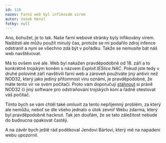 ```yaml
---
id: 110
nazev: Farní web byl infikovám virem
autor: Vašek Henzl
fotky: null
---
```

Ano, bohužel, je to tak. Naše farní webové stránky byly infikovány virem. Naštěstí ale můžu použít minulý čas, protože se mi podařilo zdroj infence odstranit a nyní se všechno zdá být v pořádku. Takže se nemusíte bát náš web navštěvovat.<p>
Má to ovšem své ale. Web byl nakažen pravděpodobně od 18. září a to konkrétně trojským koněm s názvem <em><span title="Takto jej identifikuje NOD32." class="about">Exploit.IESlice.NAC</span></em>. Pokud jste tedy v druhé polovině září navštívili farní web a zároveň používáte jiný antivir než NOD32, který <span title="Aspoň podle zkušenosti." class="about">jako jediný</span> přítomnost viru oznámí, je pravděpodobné, že máte tento vir ve svém počítači. Proto vám doporučuji <a href="http://www.eset.cz/download/zkusebni">stáhnout</a> si právě NOD32 či jiný software pro odstraňování trojských koní a řádně otestovat váš počítač.<p>
Tímto bych se vám chtěl také omluvit za tento nepříjemný problém, za který ale nemůžu, neboť se dle všeho jednalo o útok zevniř Webu zdarma, který byl pravděpodobně hacknut. Tak jen doufám, že se tato záležitost nebude do budoucna opakovat častěji.<p>
A na závěr bych ještě rád poděkoval Jendovi Bártovi, který mě na napadení webu upozornil.<p>
  

